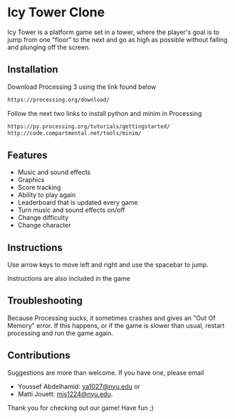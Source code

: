 # Icy Tower Clone

Icy Tower is a platform game set in a tower, where the player's goal is to jump from one "floor" to the next and go as high as possible without falling and plunging off the screen.

## Installation

Download Processing 3 using the link found below

```bash
https://processing.org/download/
```
Follow the next two links to install python and minim in Processing

```bash
https://py.processing.org/tutorials/gettingstarted/
http://code.compartmental.net/tools/minim/
```
## Features
- Music and sound effects
- Graphics
- Score tracking
- Ability to play again
- Leaderboard that is updated every game
- Turn music and sound effects on/off
- Change difficulty
- Change character

## Instructions

Use arrow keys to move left and right and use the spacebar to jump. 

Instructions are also included in the game

## Troubleshooting
Because Processing sucks, it sometimes crashes and gives an "Out Of Memory" error. If this happens, or if the game is slower than usual, restart processing and run the game again.
## Contributions
Suggestions are more than welcome. If you have one, please email

- Youssef Abdelhamid: ya1027@nyu.edu or 
- Matti Jouett: mjs1224@nyu.edu.

Thank you for checking out our game! Have fun ;)
